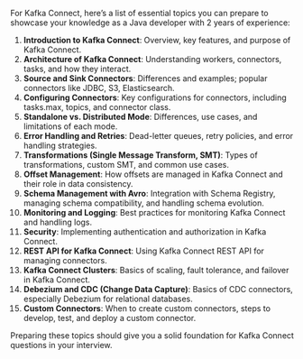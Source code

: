 For Kafka Connect, here’s a list of essential topics you can prepare to showcase your knowledge as a Java developer with 2 years of experience:

1. **Introduction to Kafka Connect**: Overview, key features, and purpose of Kafka Connect.
2. **Architecture of Kafka Connect**: Understanding workers, connectors, tasks, and how they interact.
3. **Source and Sink Connectors**: Differences and examples; popular connectors like JDBC, S3, Elasticsearch.
4. **Configuring Connectors**: Key configurations for connectors, including tasks.max, topics, and connector class.
5. **Standalone vs. Distributed Mode**: Differences, use cases, and limitations of each mode.
6. **Error Handling and Retries**: Dead-letter queues, retry policies, and error handling strategies.
7. **Transformations (Single Message Transform, SMT)**: Types of transformations, custom SMT, and common use cases.
8. **Offset Management**: How offsets are managed in Kafka Connect and their role in data consistency.
9. **Schema Management with Avro**: Integration with Schema Registry, managing schema compatibility, and handling schema evolution.
10. **Monitoring and Logging**: Best practices for monitoring Kafka Connect and handling logs.
11. **Security**: Implementing authentication and authorization in Kafka Connect.
12. **REST API for Kafka Connect**: Using Kafka Connect REST API for managing connectors.
13. **Kafka Connect Clusters**: Basics of scaling, fault tolerance, and failover in Kafka Connect.
14. **Debezium and CDC (Change Data Capture)**: Basics of CDC connectors, especially Debezium for relational databases.
15. **Custom Connectors**: When to create custom connectors, steps to develop, test, and deploy a custom connector.

Preparing these topics should give you a solid foundation for Kafka Connect questions in your interview.